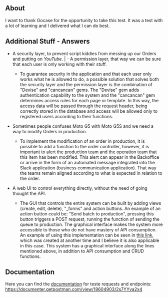 ## About

I want to thank Gocase for the opportunity to take this test. It was a test with a lot of learning and I delivered what I can do best.

## Additional Stuff - Answers


- A security layer, to prevent script kiddies from messing up our Orders and putting on *YouTube*. | - A permission layer, that way we can be sure that each user is only working with their stuff.
    - To guarantee security in the application and that each user only works what he is allowed to do, a possible solution that solves both the security  layer and the permission layer is the combination of "Devise" and "cancancan" gems. The "Devise" gem adds authentication capability to the system and the "cancancan" gem determines access rules for each page or template. In this way, the access data will be passed through the request header, being correctly stored in the database and access will be allowed only to registered users according to their functions.
    
- Sometimes people confuses Moto G5 with Moto G5S and we need a way to modify Orders in production.
    - To implement the modification of an order in production, it is possible to add a function to the order controller, however, it is important to alert the production team and the operation team that this item has been modified. This alert can appear in the Backoffice or arrive in the form of an automated message integrated into the Slack application (business communication application). That way the teams remain aligned according to what is expected in relation to the order.

- A web UI to control everything directly, without the need of going thought the API.
    - The GUI that controls the entire system can be built by adding views (create, edit, delete), "_forms" and action buttons. An example of an action button could be: "Send batch to production", pressing this button triggers a POST request, running the function of sending the queue to production. The graphical interface makes the system more accessible to those who do not have mastery of API consumption. An example of using this implementation can be seen in [this link](https://bx-pokecoin-prod.herokuapp.com/ ), which was created at another time and I believe it is also applicable in this case. This system has a graphical interface along the lines mentioned above, in addition to API consumption and CRUD functions.


## Documentation

Here you can find the [documentation](https://documenter.getpostman.com/view/18604903/2s7YYva2x4) for teste requests and endpoints: https://documenter.getpostman.com/view/18604903/2s7YYva2x4
